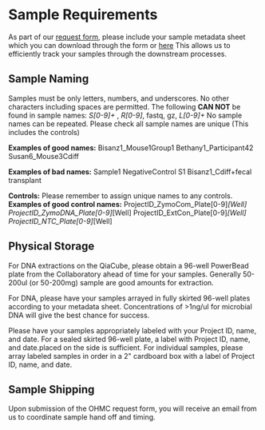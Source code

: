 # Sample Requirements
As part of our [request form](https://docs.google.com/forms/d/1_bf0vcHt3guk7WsG8oIauOn-sQyKhWgnjc6DdQ59mZg/edit?ts=668fe9ee), please include your sample metadata sheet which you can download through the form or [here](https://github.com/BisanzLab/OHMC_Colaboratory/blob/main/Templates/Metadata.xlsx) 
This allows us to efficiently track your samples through the downstream processes.

## Sample Naming
Samples must be only letters, numbers, and underscores. No other characters including spaces are permitted.
The following **CAN NOT** be found in sample names: _S[0-9]+_ , _R[0-9]_, fastq, gz, _L[0-9]+_
No sample names can be repeated. Please check all sample names are unique (This includes the controls)

**Examples of good names:**
Bisanz1_Mouse1Group1
Bethany1_Participant42
Susan6_Mouse3Cdiff

**Examples of bad names:**
Sample1
NegativeControl
S1
Bisanz1_Cdiff+fecal transplant

**Controls:**
Please remember to assign unique names to any controls.
**Examples of good control names:**
ProjectID_ZymoCom_Plate[0-9]_[Well]
ProjectID_ZymoDNA_Plate[0-9]_[Well]
ProjectID_ExtCon_Plate[0-9]_[Well]
ProjectID_NTC_Plate[0-9]_[Well]

## Physical Storage
For DNA extractions on the QiaCube, please obtain a 96-well PowerBead plate from the Collaboratory ahead of time for your samples.
Generally 50-200ul (or 50-200mg) sample are good amounts for extraction.

For DNA, please have your samples arrayed in fully skirted 96-well plates according to your metadata sheet. Concentrations of >1ng/ul for microbial DNA will give the best chance for success.

Please have your samples appropriately labeled with your Project ID, name, and date. 
For a sealed skirted 96-well plate, a label with Project ID, name, and date.placed on the side is sufficient. 
For individual samples, please array labeled samples in order in a 2" cardboard box with a label of Project ID, name, and date.

## Sample Shipping
Upon submission of the OHMC request form, you will receive an email from us to coordinate sample hand off and timing.

